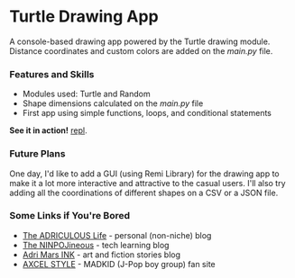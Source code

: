 # Turtle Drawing App
A console-based drawing app powered by the Turtle drawing module. Distance coordinates and custom colors are added on the *main.py* file.

### Features and Skills
- Modules used: Turtle and Random
- Shape dimensions calculated on the *main.py* file
- First app using simple functions, loops, and conditional statements

**See it in action!** [repl](https://repl.it/@adriculous/Drawing-App-with-Turtle).

### Future Plans
One day, I'd like to add a GUI (using Remi Library) for the drawing app to make it a lot more interactive and attractive to the casual users. I'll also try adding all the coordinations of different shapes on a CSV or a JSON file.

### Some Links if You're Bored
- [The ADRICULOUS Life](https://adriculous.life) - personal (non-niche) blog
- [The NINPOJineous](https://ninpojineous.ninja) - tech learning blog
- [Adri Mars INK](https://adrimars.ink) - art and fiction stories blog
- [AXCEL STYLE](https://axcel.style) - MADKID (J-Pop boy group) fan site

